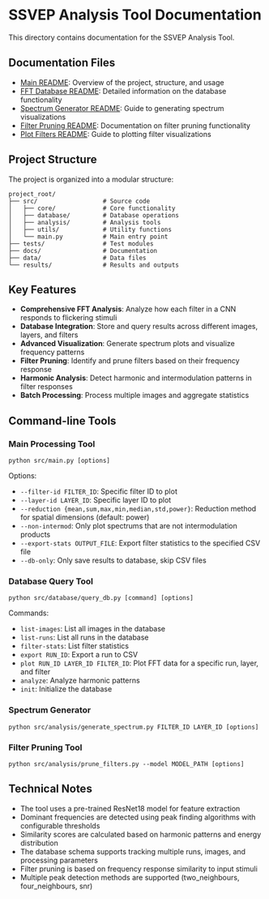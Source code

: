 # SSVEP Analysis Tool Documentation

This directory contains documentation for the SSVEP Analysis Tool.

## Documentation Files

- [Main README](../README.md): Overview of the project, structure, and usage
- [FFT Database README](FFT_DATABASE_README.md): Detailed information on the database functionality
- [Spectrum Generator README](SPECTRUM_GENERATOR_README.md): Guide to generating spectrum visualizations
- [Filter Pruning README](README_filter_pruning.md): Documentation on filter pruning functionality
- [Plot Filters README](README_plot_filters.md): Guide to plotting filter visualizations

## Project Structure

The project is organized into a modular structure:

```
project_root/
├── src/                  # Source code
│   ├── core/             # Core functionality
│   ├── database/         # Database operations
│   ├── analysis/         # Analysis tools
│   ├── utils/            # Utility functions
│   └── main.py           # Main entry point
├── tests/                # Test modules
├── docs/                 # Documentation
├── data/                 # Data files
└── results/              # Results and outputs
```

## Key Features

- **Comprehensive FFT Analysis**: Analyze how each filter in a CNN responds to flickering stimuli
- **Database Integration**: Store and query results across different images, layers, and filters
- **Advanced Visualization**: Generate spectrum plots and visualize frequency patterns
- **Filter Pruning**: Identify and prune filters based on their frequency response
- **Harmonic Analysis**: Detect harmonic and intermodulation patterns in filter responses
- **Batch Processing**: Process multiple images and aggregate statistics

## Command-line Tools

### Main Processing Tool

```
python src/main.py [options]
```

Options:
- `--filter-id FILTER_ID`: Specific filter ID to plot
- `--layer-id LAYER_ID`: Specific layer ID to plot
- `--reduction {mean,sum,max,min,median,std,power}`: Reduction method for spatial dimensions (default: power)
- `--non-intermod`: Only plot spectrums that are not intermodulation products
- `--export-stats OUTPUT_FILE`: Export filter statistics to the specified CSV file
- `--db-only`: Only save results to database, skip CSV files

### Database Query Tool

```
python src/database/query_db.py [command] [options]
```

Commands:
- `list-images`: List all images in the database
- `list-runs`: List all runs in the database
- `filter-stats`: List filter statistics
- `export RUN_ID`: Export a run to CSV
- `plot RUN_ID LAYER_ID FILTER_ID`: Plot FFT data for a specific run, layer, and filter
- `analyze`: Analyze harmonic patterns
- `init`: Initialize the database

### Spectrum Generator

```
python src/analysis/generate_spectrum.py FILTER_ID LAYER_ID [options]
```

### Filter Pruning Tool

```
python src/analysis/prune_filters.py --model MODEL_PATH [options]
```

## Technical Notes

- The tool uses a pre-trained ResNet18 model for feature extraction
- Dominant frequencies are detected using peak finding algorithms with configurable thresholds
- Similarity scores are calculated based on harmonic patterns and energy distribution
- The database schema supports tracking multiple runs, images, and processing parameters
- Filter pruning is based on frequency response similarity to input stimuli
- Multiple peak detection methods are supported (two_neighbours, four_neighbours, snr)
